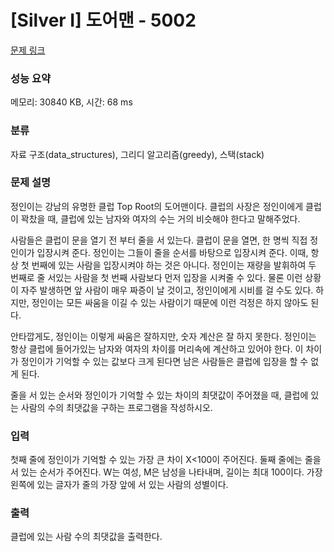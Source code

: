 # [Silver I] 도어맨 - 5002 

[문제 링크](https://www.acmicpc.net/problem/5002) 

### 성능 요약

메모리: 30840 KB, 시간: 68 ms

### 분류

자료 구조(data_structures), 그리디 알고리즘(greedy), 스택(stack)

### 문제 설명

<p>정인이는 강남의 유명한 클럽 Top Root의 도어맨이다. 클럽의 사장은 정인이에게 클럽이 꽉찼을 때, 클럽에 있는 남자와 여자의 수는 거의 비슷해야 한다고 말해주었다.</p>

<p>사람들은 클럽이 문을 열기 전 부터 줄을 서 있는다. 클럽이 문을 열면, 한 명씩 직접 정인이가 입장시켜 준다. 정인이는 그들이 줄을 순서를 바탕으로 입장시켜 준다. 이때, 항상 첫 번째에 있는 사람을 입장시켜야 하는 것은 아니다. 정인이는 재량을 발휘하여 두 번째로 줄 서있는 사람을 첫 번째 사람보다 먼저 입장을 시켜줄 수 있다. 물론 이런 상황이 자주 발생하면 앞 사람이 매우 짜증이 날 것이고, 정인이에게 시비를 걸 수도 있다. 하지만, 정인이는 모든 싸움을 이길 수 있는 사람이기 때문에 이런 걱정은 하지 않아도 된다.</p>

<p>안타깝게도, 정인이는 이렇게 싸움은 잘하지만, 숫자 계산은 잘 하지 못한다. 정인이는 항상 클럽에 들어가있는 남자와 여자의 차이를 머리속에 계산하고 있어야 한다. 이 차이가 정인이가 기억할 수 있는 값보다 크게 된다면 남은 사람들은 클럽에 입장을 할 수 없게 된다.</p>

<p>줄을 서 있는 순서와 정인이가 기억할 수 있는 차이의 최댓값이 주어졌을 때, 클럽에 있는 사람의 수의 최댓값을 구하는 프로그램을 작성하시오.</p>

### 입력 

 <p>첫째 줄에 정인이가 기억할 수 있는 가장 큰 차이 X<100이 주어진다. 둘째 줄에는 줄을 서 있는 순서가 주어진다. W는 여성, M은 남성을 나타내며, 길이는 최대 100이다. 가장 왼쪽에 있는 글자가 줄의 가장 앞에 서 있는 사람의 성별이다. </p>

### 출력 

 <p>클럽에 있는 사람 수의 최댓값을 출력한다.</p>

